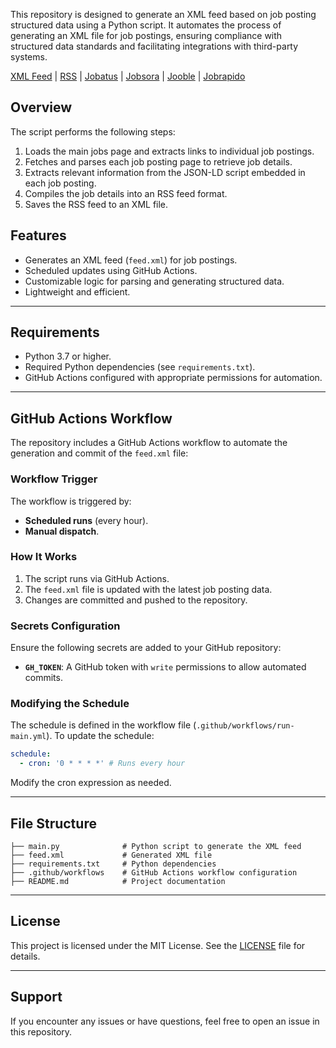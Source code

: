 This repository is designed to generate an XML feed based on job posting structured data using a Python script. It automates the process of generating an XML file for job postings, ensuring compliance with structured data standards and facilitating integrations with third-party systems.

[XML Feed](https://feed.recruityard.com/feed.xml) | [RSS](https://feed.recruityard.com/rss.xml) | [Jobatus](https://feed.recruityard.com/jobatus.xml) | [Jobsora](https://feed.recruityard.com/jobsora.xml) | [Jooble](https://feed.recruityard.com/jooble.xml) | [Jobrapido](https://feed.recruityard.com/jobrapido.xml)

## Overview

The script performs the following steps:

1. Loads the main jobs page and extracts links to individual job postings.
2. Fetches and parses each job posting page to retrieve job details.
3. Extracts relevant information from the JSON-LD script embedded in each job posting.
4. Compiles the job details into an RSS feed format.
5. Saves the RSS feed to an XML file.

## Features

- Generates an XML feed (`feed.xml`) for job postings.
- Scheduled updates using GitHub Actions.
- Customizable logic for parsing and generating structured data.
- Lightweight and efficient.

---

## Requirements

- Python 3.7 or higher.
- Required Python dependencies (see `requirements.txt`).
- GitHub Actions configured with appropriate permissions for automation.

---

## GitHub Actions Workflow

The repository includes a GitHub Actions workflow to automate the generation and commit of the `feed.xml` file:

### **Workflow Trigger**

The workflow is triggered by:
- **Scheduled runs** (every hour).
- **Manual dispatch**.

### **How It Works**
1. The script runs via GitHub Actions.
2. The `feed.xml` file is updated with the latest job posting data.
3. Changes are committed and pushed to the repository.

### Secrets Configuration

Ensure the following secrets are added to your GitHub repository:
- **`GH_TOKEN`**: A GitHub token with `write` permissions to allow automated commits.

### Modifying the Schedule

The schedule is defined in the workflow file (`.github/workflows/run-main.yml`). To update the schedule:

```yaml
schedule:
  - cron: '0 * * * *' # Runs every hour
```
Modify the cron expression as needed.

---

## File Structure

```
├── main.py              # Python script to generate the XML feed
├── feed.xml             # Generated XML file
├── requirements.txt     # Python dependencies
├── .github/workflows    # GitHub Actions workflow configuration
├── README.md            # Project documentation
```

---

## License

This project is licensed under the MIT License. See the [LICENSE](LICENSE) file for details.

---

## Support

If you encounter any issues or have questions, feel free to open an issue in this repository.
